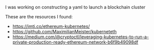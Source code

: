 I was working on constructing a yaml to launch a blockchain cluster

These are the resources I found: 
* https://imti.co/ethereum-kubernetes/
* https://github.com/MaximilianMeister/kuberneteth
* https://medium.com/@cryptoctl/leveraging-kubernetes-to-run-a-private-production-ready-ethereum-network-b6f9b49098df